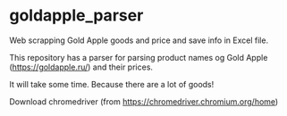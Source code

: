 # goldapple_parser
Web scrapping Gold Apple goods and price and save info in Excel file.

This repository has a parser for parsing product names og Gold Apple (https://goldapple.ru/) and their prices.

It will take some time. Because there are a lot of goods!

Download chromedriver (from https://chromedriver.chromium.org/home)
